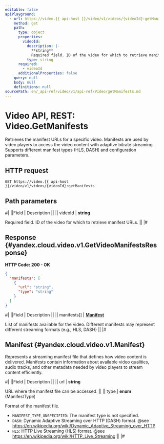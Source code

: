 ```yaml
---
editable: false
apiPlayground:
  - url: https://video.{{ api-host }}/video/v1/videos/{videoId}:getManifests
    method: get
    path:
      type: object
      properties:
        videoId:
          description: |-
            **string**
            Required field. ID of the video for which to retrieve manifest URLs.
          type: string
      required:
        - videoId
      additionalProperties: false
    query: null
    body: null
    definitions: null
sourcePath: en/_api-ref/video/v1/api-ref/Video/getManifests.md
---
```


# Video API, REST: Video.GetManifests

Retrieves the manifest URLs for a specific video.
Manifests are used by video players to access the video content with adaptive bitrate streaming.
Supports different manifest types (HLS, DASH) and configuration parameters.

## HTTP request

```
GET https://video.{{ api-host }}/video/v1/videos/{videoId}:getManifests
```

## Path parameters

#|
||Field | Description ||
|| videoId | **string**

Required field. ID of the video for which to retrieve manifest URLs. ||
|#

## Response {#yandex.cloud.video.v1.GetVideoManifestsResponse}

**HTTP Code: 200 - OK**

```json
{
  "manifests": [
    {
      "url": "string",
      "type": "string"
    }
  ]
}
```

#|
||Field | Description ||
|| manifests[] | **[Manifest](#yandex.cloud.video.v1.Manifest)**

List of manifests available for the video.
Different manifests may represent different streaming formats (e.g., HLS, DASH) ||
|#

## Manifest {#yandex.cloud.video.v1.Manifest}

Represents a streaming manifest file that defines how video content is delivered.
Manifests contain information about available video qualities, audio tracks,
and other metadata needed by video players to stream content efficiently.

#|
||Field | Description ||
|| url | **string**

URL where the manifest file can be accessed. ||
|| type | **enum** (ManifestType)

Format of the manifest file.

- `MANIFEST_TYPE_UNSPECIFIED`: The manifest type is not specified.
- `DASH`: Dynamic Adaptive Streaming over HTTP (DASH) format.
@see https://en.wikipedia.org/wiki/Dynamic_Adaptive_Streaming_over_HTTP
- `HLS`: HTTP Live Streaming (HLS) format.
@see https://en.wikipedia.org/wiki/HTTP_Live_Streaming ||
|#